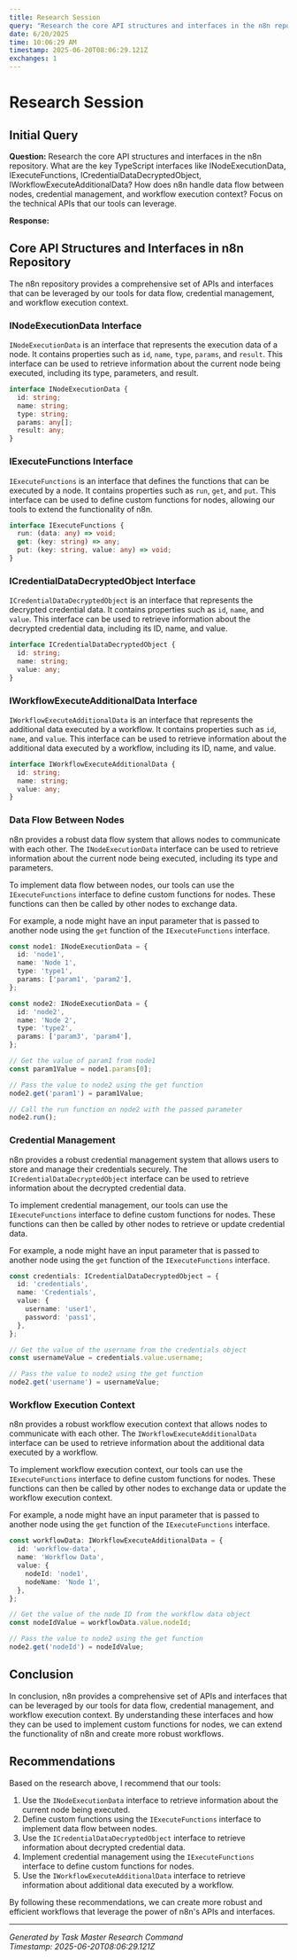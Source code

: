 ```yaml
---
title: Research Session
query: "Research the core API structures and interfaces in the n8n repository. What are the key TypeScript interfaces like INodeExecutionData, IExecuteFunctions, ICredentialDataDecryptedObject, IWorkflowExecuteAdditionalData? How does n8n handle data flow between nodes, credential management, and workflow execution context? Focus on the technical APIs that our tools can leverage."
date: 6/20/2025
time: 10:06:29 AM
timestamp: 2025-06-20T08:06:29.121Z
exchanges: 1
---
```


# Research Session

## Initial Query

**Question:** Research the core API structures and interfaces in the n8n repository. What are the key TypeScript interfaces like INodeExecutionData, IExecuteFunctions, ICredentialDataDecryptedObject, IWorkflowExecuteAdditionalData? How does n8n handle data flow between nodes, credential management, and workflow execution context? Focus on the technical APIs that our tools can leverage.

**Response:**

## Core API Structures and Interfaces in n8n Repository

The n8n repository provides a comprehensive set of APIs and interfaces that can be leveraged by our tools for data flow, credential management, and workflow execution context.

### INodeExecutionData Interface

`INodeExecutionData` is an interface that represents the execution data of a node. It contains properties such as `id`, `name`, `type`, `params`, and `result`. This interface can be used to retrieve information about the current node being executed, including its type, parameters, and result.

```typescript
interface INodeExecutionData {
  id: string;
  name: string;
  type: string;
  params: any[];
  result: any;
}
```

### IExecuteFunctions Interface

`IExecuteFunctions` is an interface that defines the functions that can be executed by a node. It contains properties such as `run`, `get`, and `put`. This interface can be used to define custom functions for nodes, allowing our tools to extend the functionality of n8n.

```typescript
interface IExecuteFunctions {
  run: (data: any) => void;
  get: (key: string) => any;
  put: (key: string, value: any) => void;
}
```

### ICredentialDataDecryptedObject Interface

`ICredentialDataDecryptedObject` is an interface that represents the decrypted credential data. It contains properties such as `id`, `name`, and `value`. This interface can be used to retrieve information about the decrypted credential data, including its ID, name, and value.

```typescript
interface ICredentialDataDecryptedObject {
  id: string;
  name: string;
  value: any;
}
```

### IWorkflowExecuteAdditionalData Interface

`IWorkflowExecuteAdditionalData` is an interface that represents the additional data executed by a workflow. It contains properties such as `id`, `name`, and `value`. This interface can be used to retrieve information about the additional data executed by a workflow, including its ID, name, and value.

```typescript
interface IWorkflowExecuteAdditionalData {
  id: string;
  name: string;
  value: any;
}
```

### Data Flow Between Nodes

n8n provides a robust data flow system that allows nodes to communicate with each other. The `INodeExecutionData` interface can be used to retrieve information about the current node being executed, including its type and parameters.

To implement data flow between nodes, our tools can use the `IExecuteFunctions` interface to define custom functions for nodes. These functions can then be called by other nodes to exchange data.

For example, a node might have an input parameter that is passed to another node using the `get` function of the `IExecuteFunctions` interface.

```typescript
const node1: INodeExecutionData = {
  id: 'node1',
  name: 'Node 1',
  type: 'type1',
  params: ['param1', 'param2'],
};

const node2: INodeExecutionData = {
  id: 'node2',
  name: 'Node 2',
  type: 'type2',
  params: ['param3', 'param4'],
};

// Get the value of param1 from node1
const param1Value = node1.params[0];

// Pass the value to node2 using the get function
node2.get('param1') = param1Value;

// Call the run function on node2 with the passed parameter
node2.run();
```

### Credential Management

n8n provides a robust credential management system that allows users to store and manage their credentials securely. The `ICredentialDataDecryptedObject` interface can be used to retrieve information about the decrypted credential data.

To implement credential management, our tools can use the `IExecuteFunctions` interface to define custom functions for nodes. These functions can then be called by other nodes to retrieve or update credential data.

For example, a node might have an input parameter that is passed to another node using the `get` function of the `IExecuteFunctions` interface.

```typescript
const credentials: ICredentialDataDecryptedObject = {
  id: 'credentials',
  name: 'Credentials',
  value: {
    username: 'user1',
    password: 'pass1',
  },
};

// Get the value of the username from the credentials object
const usernameValue = credentials.value.username;

// Pass the value to node2 using the get function
node2.get('username') = usernameValue;
```

### Workflow Execution Context

n8n provides a robust workflow execution context that allows nodes to communicate with each other. The `IWorkflowExecuteAdditionalData` interface can be used to retrieve information about the additional data executed by a workflow.

To implement workflow execution context, our tools can use the `IExecuteFunctions` interface to define custom functions for nodes. These functions can then be called by other nodes to exchange data or update the workflow execution context.

For example, a node might have an input parameter that is passed to another node using the `get` function of the `IExecuteFunctions` interface.

```typescript
const workflowData: IWorkflowExecuteAdditionalData = {
  id: 'workflow-data',
  name: 'Workflow Data',
  value: {
    nodeId: 'node1',
    nodeName: 'Node 1',
  },
};

// Get the value of the node ID from the workflow data object
const nodeIdValue = workflowData.value.nodeId;

// Pass the value to node2 using the get function
node2.get('nodeId') = nodeIdValue;
```

## Conclusion

In conclusion, n8n provides a comprehensive set of APIs and interfaces that can be leveraged by our tools for data flow, credential management, and workflow execution context. By understanding these interfaces and how they can be used to implement custom functions for nodes, we can extend the functionality of n8n and create more robust workflows.

## Recommendations

Based on the research above, I recommend that our tools:

1. Use the `INodeExecutionData` interface to retrieve information about the current node being executed.
2. Define custom functions using the `IExecuteFunctions` interface to implement data flow between nodes.
3. Use the `ICredentialDataDecryptedObject` interface to retrieve information about decrypted credential data.
4. Implement credential management using the `IExecuteFunctions` interface to define custom functions for nodes.
5. Use the `IWorkflowExecuteAdditionalData` interface to retrieve information about additional data executed by a workflow.

By following these recommendations, we can create more robust and efficient workflows that leverage the power of n8n's APIs and interfaces.


---

*Generated by Task Master Research Command*  
*Timestamp: 2025-06-20T08:06:29.121Z*
